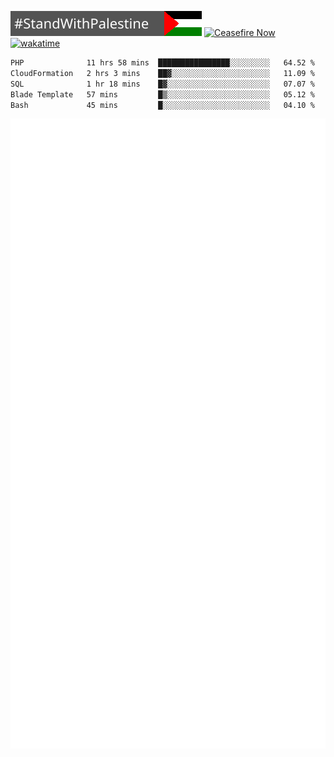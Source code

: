 [![github](https://raw.githubusercontent.com/saedyousef/StandWithPalestine/main/badges/flat/StandWithPalestine.svg)](https://github.com/saedyousef/StandWithPalestine)
[![Ceasefire Now](https://badge.techforpalestine.org/default)](https://techforpalestine.org/learn-more)
[![wakatime](https://wakatime.com/badge/user/03bf07e2-4c78-4826-8603-8922f0241061.svg)](https://wakatime.com/@03bf07e2-4c78-4826-8603-8922f0241061)
<!-- [![committers.top badge](https://user-badge.committers.top/jordan_private/saedyousef.svg)](https://user-badge.committers.top/jordan_private/saedyousef) -->

<!-- ![Profile Views](https://visitor-badge.glitch.me/badge?page_id=saedyousef.saedyousef&left_color=grey&right_color=blue&left_text=👀+Profile+Views) -->



<!-- <img src="https://github-readme-stats.vercel.app/api?username=saedyousef&show_icons=true&count_private=true" width="100%" /> --> 

<!--START_SECTION:waka-->

```txt
PHP              11 hrs 58 mins  ████████████████░░░░░░░░░   64.52 %
CloudFormation   2 hrs 3 mins    ██▓░░░░░░░░░░░░░░░░░░░░░░   11.09 %
SQL              1 hr 18 mins    █▓░░░░░░░░░░░░░░░░░░░░░░░   07.07 %
Blade Template   57 mins         █▒░░░░░░░░░░░░░░░░░░░░░░░   05.12 %
Bash             45 mins         █░░░░░░░░░░░░░░░░░░░░░░░░   04.10 %
```

<!--END_SECTION:waka-->
    
<!-- ![github contribution grid snake animation](https://raw.githubusercontent.com/saedyousef/saedyousef/output/github-contribution-grid-snake.svg) -->


![Metrics](./github-metrics.svg)
